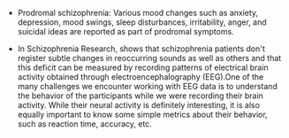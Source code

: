 
* Prodromal schizophrenia: Various mood changes such as anxiety, depression, mood swings, sleep disturbances, irritability, anger, and suicidal ideas are reported as part of prodromal symptoms. 

* In Schizophrenia Research, shows that schizophrenia patients don't register subtle changes in reoccurring sounds as well as others and that this deficit can be measured by recording patterns of electrical brain activity obtained through electroencephalography (EEG).One of the many challenges we encounter working with EEG data is to understand the behavior of the participants while we were recording their brain activity. While their neural activity is definitely interesting, it is also equally important to know some simple metrics about their behavior, such as reaction time, accuracy, etc. 





